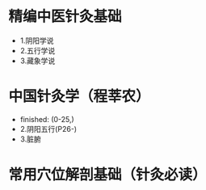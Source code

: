 # 精编中医针灸基础

- 1.阴阳学说
- 2.五行学说
- 3.藏象学说

# 中国针灸学（程莘农）

- finished: (0-25,)
- 2.阴阳五行(P26-)
- 3.脏腑

# 常用穴位解剖基础（针灸必读）